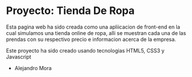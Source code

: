 # Proyecto: Tienda De Ropa

Esta pagina web ha sido creada como una apliicacion de front-end en la cual simulamos una tienda online de ropa, alli se muestran cada una de las prendas con su respectivo precio e informacion acerca de la empresa.

Este proyecto ha sido creado usando tecnologias HTML5, CSS3 y Javascript

- Alejandro Mora
